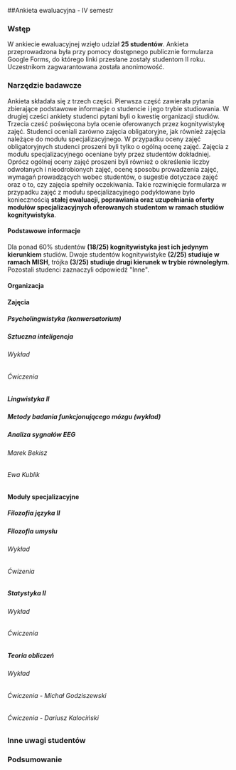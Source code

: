 ##Ankieta ewaluacyjna - IV semestr

### Wstęp
W ankiecie ewaluacyjnej wzięło udział **25 studentów**. Ankieta przeprowadzona była przy pomocy dostępnego publicznie formularza Google Forms, do którego linki przesłane zostały studentom II roku. Uczestnikom zagwarantowana została anonimowość. 

### Narzędzie badawcze
Ankieta składała się z trzech części. Pierwsza część zawierała pytania zbierające podstawowe informacje o studencie i jego trybie studiowania. 
W drugiej cześci ankiety studenci pytani byli o kwestię organizacji studiów.
Trzecia cześć poświęcona była ocenie oferowanych przez kognitywistykę zajęć. Studenci oceniali zarówno zajęcia obligatoryjne, jak również zajęcia należące do modułu specjalizacyjnego. 
W przypadku oceny zajęć obligatoryjnych studenci proszeni byli tylko o ogólną ocenę zajęć. Zajęcia z modułu specjalizacyjnego oceniane były przez studentów dokładniej. Oprócz ogólnej oceny zajęć proszeni byli również o określenie liczby odwołanych i nieodrobionych zajęć, ocenę sposobu prowadzenia zajęć, wymagań prowadzących wobec studentów, o sugestie dotyczace zajęć oraz o to, czy zajęcia spełniły oczekiwania. Takie rozwinięcie formularza w przypadku zajęć z modułu specjalizacyjnego podyktowane było koniecznością **stałej ewaluacji, poprawiania oraz uzupełniania oferty modułów specjalizacyjnych oferowanych studentom w ramach studiów kognitywistyka**.

#### Podstawowe informacje
Dla ponad 60% studentów **(18/25) kognitywistyka jest ich jedynym kierunkiem** studiów. Dwoje studentów kognitywistyke **(2/25) studiuje w ramach MISH**, trójka **(3/25) studiuje drugi kierunek w trybie równoległym**. Pozostali studenci zaznaczyli odpowiedź "Inne".

#### Organizacja

#### Zajęcia

##### Psycholingwistyka (konwersatorium)

##### Sztuczna inteligencja
###### Wykład
###### Ćwiczenia

##### Lingwistyka II

##### Metody badania funkcjonującego mózgu (wykład)

##### Analiza sygnałów EEG
###### Marek Bekisz
###### Ewa Kublik

#### Moduły specjalizacyjne

##### Filozofia języka II

##### Filozofia umysłu
###### Wykład
###### Ćwizenia

##### Statystyka II
###### Wykład
###### Ćwiczenia

##### Teoria obliczeń
###### Wykład
###### Ćwiczenia - Michał Godziszewski
###### Ćwiczenia - Dariusz Kalociński

### Inne uwagi studentów

### Podsumowanie
